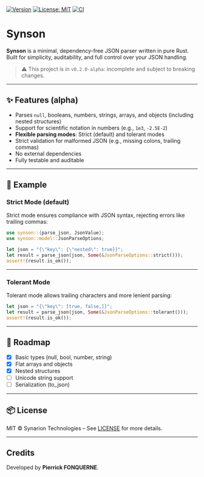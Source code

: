 [![Version](https://img.shields.io/badge/version-0.1.0--alpha-blue)](https://github.com/SynarionGroup/synson)
[![License: MIT](https://img.shields.io/badge/license-MIT-blue.svg)](LICENSE)
[![CI](https://github.com/SynarionGroup/synson/actions/workflows/ci.yml/badge.svg)](https://github.com/SynarionGroup/synson/actions)

# Synson

**Synson** is a minimal, dependency-free JSON parser written in pure Rust.  
Built for simplicity, auditability, and full control over your JSON handling.

> ⚠️ This project is in `v0.2.0-alpha`: incomplete and subject to breaking changes.

---

## ✨ Features (alpha)

- Parses `null`, booleans, numbers, strings, arrays, and objects (including nested structures)
- Support for scientific notation in numbers (e.g., `1e3`, `-2.5E-2`)
- **Flexible parsing modes**: Strict (default) and tolerant modes
- Strict validation for malformed JSON (e.g., missing colons, trailing commas)
- No external dependencies
- Fully testable and auditable

---

## 🚀 Example

### Strict Mode (default)

Strict mode ensures compliance with JSON syntax, rejecting errors like trailing commas:

```rust
use synson::{parse_json, JsonValue};
use synson::model::JsonParseOptions;

let json = "{\"key\": {\"nested\": true}}";
let result = parse_json(json, Some(&JsonParseOptions::strict()));
assert!(result.is_ok());
```
---

### Tolerant Mode

Tolerant mode allows trailing characters and more lenient parsing:

```rust
let json = "{\"key\": [true, false,]}";
let result = parse_json(json, Some(&JsonParseOptions::tolerant()));
assert!(result.is_ok());
```

---

## 🔧 Roadmap

- [x] Basic types (null, bool, number, string)
- [x] Flat arrays and objects
- [x] Nested structures
- [ ] Unicode string support
- [ ] Serialization (to_json)

---

## 📦 License
MIT © Synarion Technologies – See [LICENSE](LICENSE) for more details.

---

## Credits

Developed by **Pierrick FONQUERNE**.
